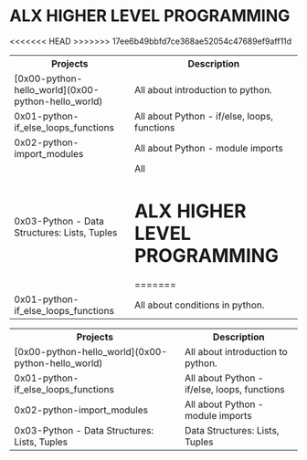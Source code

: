 <html>
<head>

</head>
<body>

<h1>ALX HIGHER LEVEL PROGRAMMING</h1>

<table>
  <tr>
    <th>Projects </th>
    <th>Description</th>
  </tr>
  <tr>
    <td>[0x00-python-hello_world](0x00-python-hello_world) </td>
    <td>All about introduction to python. </td>
  </tr>
<<<<<<< HEAD
   <tr>
    <td>0x01-python-if_else_loops_functions </td>
    <td>All about Python - if/else, loops, functions </td>
  </tr>
  <tr>
    <td>0x02-python-import_modules </td>
    <td>All about Python - module imports </td>
  </tr>
  <tr>
    <td>0x03-Python - Data Structures: Lists, Tuples </td>
    <td>All <html>
<head>

</head>
<body>

<h1>ALX HIGHER LEVEL PROGRAMMING</h1>
=======
  <tr>
    <td>0x01-python-if_else_loops_functions </td>
    <td>All about conditions in python. </td>
  </tr>
>>>>>>> 17ee6b49bbfd7ce368ae52054c47689ef9aff11d

<table>
  <tr>
    <th>Projects </th>
    <th>Description</th>
  </tr>
  <tr>
    <td>[0x00-python-hello_world](0x00-python-hello_world) </td>
    <td>All about introduction to python. </td>
  </tr>
   <tr>
    <td>0x01-python-if_else_loops_functions </td>
    <td>All about Python - if/else, loops, functions </td>
  </tr>
  <tr>
    <td>0x02-python-import_modules </td>
    <td>All about Python - module imports </td>
  </tr>
  <tr>
    <td>0x03-Python - Data Structures: Lists, Tuples </td>
    <td> Data Structures: Lists, Tuples </td>
  </tr>
</table>

</body>
</html>
